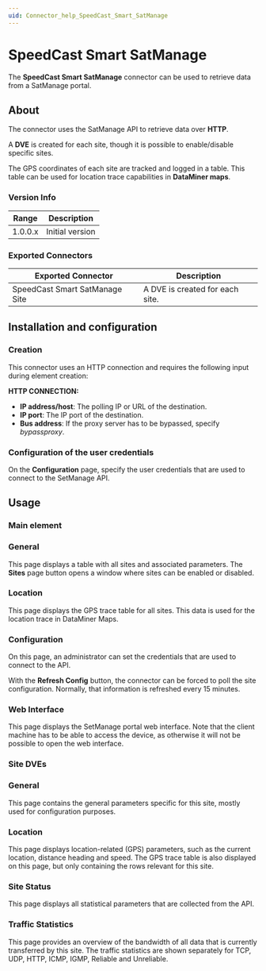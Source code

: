 ```yaml
---
uid: Connector_help_SpeedCast_Smart_SatManage
---
```


# SpeedCast Smart SatManage

The **SpeedCast Smart SatManage** connector can be used to retrieve data from a SatManage portal.

## About

The connector uses the SatManage API to retrieve data over **HTTP**.

A **DVE** is created for each site, though it is possible to enable/disable specific sites.

The GPS coordinates of each site are tracked and logged in a table. This table can be used for location trace capabilities in **DataMiner maps**.

### Version Info

| Range     | Description     |
|------------------|-----------------|
| 1.0.0.x          | Initial version |

### Exported Connectors

| **Exported Connector**          | **Description**                 |
|--------------------------------|---------------------------------|
| SpeedCast Smart SatManage Site | A DVE is created for each site. |

## Installation and configuration

### Creation

This connector uses an HTTP connection and requires the following input during element creation:

**HTTP CONNECTION:**

- **IP address/host**: The polling IP or URL of the destination.
- **IP port**: The IP port of the destination.
- **Bus address**: If the proxy server has to be bypassed, specify *bypassproxy*.

### Configuration of the user credentials

On the **Configuration** page, specify the user credentials that are used to connect to the SetManage API.

## Usage

### Main element

### General

This page displays a table with all sites and associated parameters. The **Sites** page button opens a window where sites can be enabled or disabled.

### Location

This page displays the GPS trace table for all sites. This data is used for the location trace in DataMiner Maps.

### Configuration

On this page, an administrator can set the credentials that are used to connect to the API.

With the **Refresh Config** button, the connector can be forced to poll the site configuration. Normally, that information is refreshed every 15 minutes.

### Web Interface

This page displays the SetManage portal web interface. Note that the client machine has to be able to access the device, as otherwise it will not be possible to open the web
interface.

### Site DVEs

### General

This page contains the general parameters specific for this site, mostly used for configuration purposes.

### Location

This page displays location-related (GPS) parameters, such as the current location, distance heading and speed. The GPS trace table is also displayed on this page, but only containing the rows relevant for this site.

### Site Status

This page displays all statistical parameters that are collected from the API.

### Traffic Statistics

This page provides an overview of the bandwidth of all data that is currently transferred by this site. The traffic statistics are shown separately for TCP, UDP, HTTP, ICMP, IGMP, Reliable and Unreliable.
